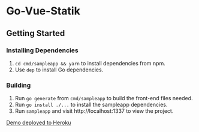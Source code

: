 # Go-Vue-Statik

## Getting Started

### Installing Dependencies

1) `cd cmd/sampleapp && yarn` to install dependencies from npm.
2) Use `dep` to install Go dependencies.

### Building

1) Run `go generate` from `cmd/sampleapp` to build the front-end files needed.
2) Run `go install ./...` to install the sampleapp dependencies.
3) Run `sampleapp` and visit http://localhost:1337 to view the project.

[Demo deployed to Heroku](https://go-vue-statik.herokuapp.com/)
